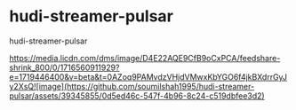 # hudi-streamer-pulsar
hudi-streamer-pulsar

https://media.licdn.com/dms/image/D4E22AQE9CfB9oCxPCA/feedshare-shrink_800/0/1716560911929?e=1719446400&v=beta&t=0AZoq9PAMvdzVHjdVMwxKbYGO6f4jkBXdrrGyJy2XsQ![image](https://github.com/soumilshah1995/hudi-streamer-pulsar/assets/39345855/0d5ed46c-547f-4b96-8c24-c519dbfee3d2)
